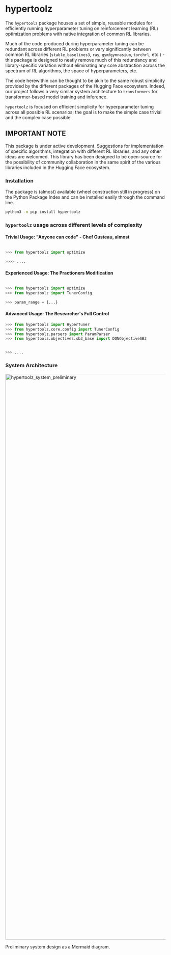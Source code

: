 # hypertoolz

The `hypertoolz` package houses a set of simple, reusable modules for efficiently running hyperparameter tuning on reinforcement learning (RL) optimization problems with native integration of common RL libraries. 

Much of the code produced during hyperparameter tuning can be redundant across different RL problems or vary significantly between common RL libraries (`stable_baselines3`, `ray`, `gym`/`gymnasium`, `torchrl`, etc.) - this package is designed to neatly remove much of this redundancy and library-specific variation without eliminating any core abstraction across the spectrum of RL algorithms, the space of hyperparameters, etc. 

The code herewithin can be thought to be akin to the same robust simplicity provided by the different packages of the Hugging Face ecosystem. Indeed, our project follows a very similar system architecture to `transformers` for transformer-based model training and inference.

`hypertoolz` is focused on efficient simplicity for hyperparameter tuning across all possible RL scenarios; the goal is to make the simple case trivial and the complex case possible.

## IMPORTANT NOTE

This package is under active development. Suggestions for implementation of specific algorithms, integration with different RL libraries, and any other ideas are welcomed. This library has been designed to be open-source for the possibility of community collaboration in the same spirit of the various libraries included in the Hugging Face ecosystem.

### Installation

The package is (almost) available (wheel construction still in progress) on the Python Package Index and can be installed easily through the command line.

```bash
python3 -m pip install hypertoolz
```

### `hypertoolz` usage across different levels of complexity

#### Trivial Usage: "Anyone can code" - Chef Gusteau, almost

```python

>>> from hypertoolz import optimize

>>>> ....
```

#### Experienced Usage: The Practioners Modification

```python

>>> from hypertoolz import optimize
>>> from hypertoolz import TunerConfig

>>> param_range = {...}
```

#### Advanced Usage: The Researcher's Full Control

```python
>>> from hypertoolz import HyperTuner
>>> from hypertoolz.core.config import TunerConfig
>>> from hypertoolz.parsers import ParamParser
>>> from hypertoolz.objectives.sb3_base import DQNObjectiveSB3


>>> ....
```

### System Architecture

<img width="3840" height="1777" alt="hypertoolz_system_preliminary" src="https://github.com/user-attachments/assets/38153ee6-3c52-4399-8f46-29ed2963d6d6" />


Preliminary system design as a Mermaid diagram.

